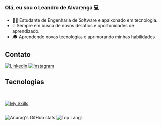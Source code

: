 ### Olá, eu sou o Leandro de Alvarenga 💻

 - 👨‍💻 Estudante de Engenharia de Software e apaixonado em tecnologia.<br>
- 💡 Sempre em busca de novos desafios e oportunidades de aprendizado.<br>
- 🎓 Aprendendo novas tecnologias e aprimorando minhas habilidades<br>

## Contato

[![Linkedin](https://img.shields.io/badge/LinkedIn-0077B5?style=for-the-badge&logo=linkedin&logoColor=white)](https://www.linkedin.com/in/leandro-alvarenga-2b6570298/)
[![Instagram](https://img.shields.io/badge/Instagram-E4405F?style=for-the-badge&logo=instagram&logoColor=white)](https://www.instagram.com/)

## Tecnologias
<div style="display: inline-block"></br>

[![My Skills](https://skillicons.dev/icons?i=html,css,bootstrap,js,nodejs,jquery,npm,git,cs,dotnet,&theme=light)](https://skillicons.dev)

</div><br>




![Anurag's GitHub stats](https://github-readme-stats.vercel.app/api?username=Leandrinho-Alvarenga&show_icons=true&theme=merko)
![Top Langs](https://github-readme-stats.vercel.app/api/top-langs/?username=Leandrinho-Alvarenga&layout=compact&theme=merko)
